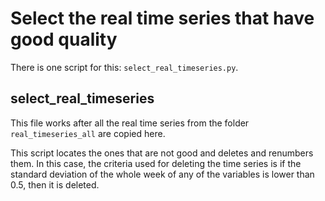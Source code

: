 # Select the real time series that have good quality

There is one script for this: `select_real_timeseries.py`.



## select_real_timeseries

This file works after all the real time series from the folder `real_timeseries_all` are copied here. 

This script locates the ones that are not good and deletes and renumbers them. In this case, the criteria used for deleting the time series is if the standard deviation of the whole week of any of the variables is lower than 0.5, then it is deleted.
